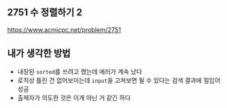 ## 2751 수 정렬하기 2

<https://www.acmicpc.net/problem/2751>

## 내가 생각한 방법

- 내장된 `sorted`를 쓰려고 했는데 에러가 계속 났다
- 로직상 틀린 건 없어보이는데 `input`을 고쳐보면 될 수 있다는 검색 결과에 힘입어 성공
- 출제자가 의도한 것은 이게 아닌 거 같긴 하다
